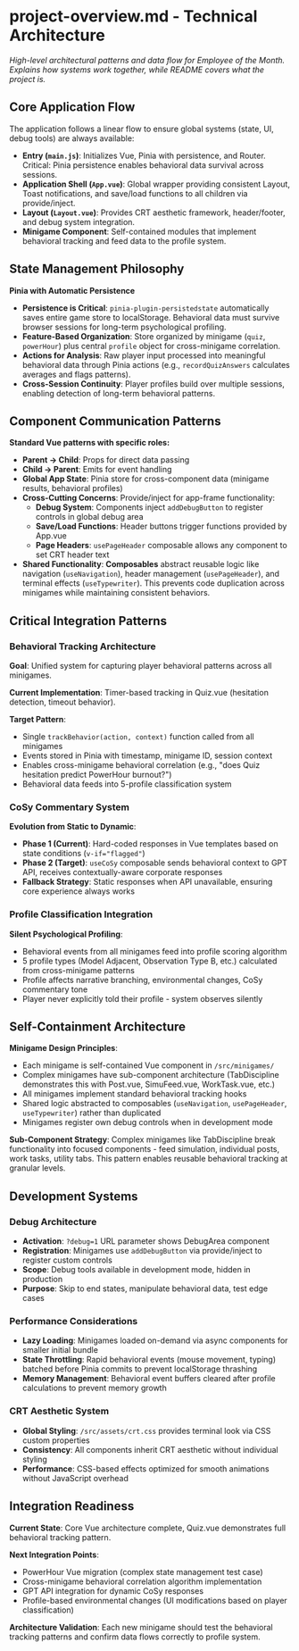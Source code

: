# project-overview.md - Technical Architecture

_High-level architectural patterns and data flow for Employee of the Month. Explains how systems work together, while README covers what the project is._

## Core Application Flow

The application follows a linear flow to ensure global systems (state, UI, debug tools) are always available:

- **Entry (`main.js`)**: Initializes Vue, Pinia with persistence, and Router. Critical: Pinia persistence enables behavioral data survival across sessions.
- **Application Shell (`App.vue`)**: Global wrapper providing consistent Layout, Toast notifications, and save/load functions to all children via provide/inject.
- **Layout (`Layout.vue`)**: Provides CRT aesthetic framework, header/footer, and debug system integration.
- **Minigame Component**: Self-contained modules that implement behavioral tracking and feed data to the profile system.

## State Management Philosophy

**Pinia with Automatic Persistence**

- **Persistence is Critical**: `pinia-plugin-persistedstate` automatically saves entire game store to localStorage. Behavioral data must survive browser sessions for long-term psychological profiling.
- **Feature-Based Organization**: Store organized by minigame (`quiz`, `powerHour`) plus central `profile` object for cross-minigame correlation.
- **Actions for Analysis**: Raw player input processed into meaningful behavioral data through Pinia actions (e.g., `recordQuizAnswers` calculates averages and flags patterns).
- **Cross-Session Continuity**: Player profiles build over multiple sessions, enabling detection of long-term behavioral patterns.

## Component Communication Patterns

**Standard Vue patterns with specific roles:**

- **Parent → Child**: Props for direct data passing
- **Child → Parent**: Emits for event handling
- **Global App State**: Pinia store for cross-component data (minigame results, behavioral profiles)
- **Cross-Cutting Concerns**: Provide/inject for app-frame functionality:
  - **Debug System**: Components inject `addDebugButton` to register controls in global debug area
  - **Save/Load Functions**: Header buttons trigger functions provided by App.vue
  - **Page Headers**: `usePageHeader` composable allows any component to set CRT header text
- **Shared Functionality**: **Composables** abstract reusable logic like navigation (`useNavigation`), header management (`usePageHeader`), and terminal effects (`useTypewriter`). This prevents code duplication across minigames while maintaining consistent behaviors.

## Critical Integration Patterns

### Behavioral Tracking Architecture

**Goal**: Unified system for capturing player behavioral patterns across all minigames.

**Current Implementation**: Timer-based tracking in Quiz.vue (hesitation detection, timeout behavior).

**Target Pattern**:

- Single `trackBehavior(action, context)` function called from all minigames
- Events stored in Pinia with timestamp, minigame ID, session context
- Enables cross-minigame behavioral correlation (e.g., "does Quiz hesitation predict PowerHour burnout?")
- Behavioral data feeds into 5-profile classification system

### CoSy Commentary System

**Evolution from Static to Dynamic**:

- **Phase 1 (Current)**: Hard-coded responses in Vue templates based on state conditions (`v-if="flagged"`)
- **Phase 2 (Target)**: `useCoSy` composable sends behavioral context to GPT API, receives contextually-aware corporate responses
- **Fallback Strategy**: Static responses when API unavailable, ensuring core experience always works

### Profile Classification Integration

**Silent Psychological Profiling**:

- Behavioral events from all minigames feed into profile scoring algorithm
- 5 profile types (Model Adjacent, Observation Type B, etc.) calculated from cross-minigame patterns
- Profile affects narrative branching, environmental changes, CoSy commentary tone
- Player never explicitly told their profile - system observes silently

## Self-Containment Architecture

**Minigame Design Principles**:

- Each minigame is self-contained Vue component in `/src/minigames/`
- Complex minigames have sub-component architecture (TabDiscipline demonstrates this with Post.vue, SimuFeed.vue, WorkTask.vue, etc.)
- All minigames implement standard behavioral tracking hooks
- Shared logic abstracted to composables (`useNavigation`, `usePageHeader`, `useTypewriter`) rather than duplicated
- Minigames register own debug controls when in development mode

**Sub-Component Strategy**: Complex minigames like TabDiscipline break functionality into focused components - feed simulation, individual posts, work tasks, utility tabs. This pattern enables reusable behavioral tracking at granular levels.

## Development Systems

### Debug Architecture

- **Activation**: `?debug=1` URL parameter shows DebugArea component
- **Registration**: Minigames use `addDebugButton` via provide/inject to register custom controls
- **Scope**: Debug tools available in development mode, hidden in production
- **Purpose**: Skip to end states, manipulate behavioral data, test edge cases

### Performance Considerations

- **Lazy Loading**: Minigames loaded on-demand via async components for smaller initial bundle
- **State Throttling**: Rapid behavioral events (mouse movement, typing) batched before Pinia commits to prevent localStorage thrashing
- **Memory Management**: Behavioral event buffers cleared after profile calculations to prevent memory growth

### CRT Aesthetic System

- **Global Styling**: `/src/assets/crt.css` provides terminal look via CSS custom properties
- **Consistency**: All components inherit CRT aesthetic without individual styling
- **Performance**: CSS-based effects optimized for smooth animations without JavaScript overhead

## Integration Readiness

**Current State**: Core Vue architecture complete, Quiz.vue demonstrates full behavioral tracking pattern.

**Next Integration Points**:

- PowerHour Vue migration (complex state management test case)
- Cross-minigame behavioral correlation algorithm implementation
- GPT API integration for dynamic CoSy responses
- Profile-based environmental changes (UI modifications based on player classification)

**Architecture Validation**: Each new minigame should test the behavioral tracking patterns and confirm data flows correctly to profile system.
